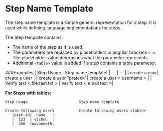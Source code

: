 # Step Name Template

The step name template is a simple generic representation for a step. It is used while defining language implementations for steps.


The Step template contains:
* The name of the step as it is used.
* The parameters are replaced by placeholders in angular brackets `< >`. The placeholder value determines what the parameter represents.
* Additional `<table>`  value is added if a step contains a table parameter.

###Examples
| Step Usage | Step name template|
| --    | -- |
| create a user| create a user |
| create a user "prateek"| create a user < username > |
| Verify text < file:test.txt > | Verify text < email text >|


**For Steps with tables:**
````
Step usage                       Step name template

Create following users           Create following users <table>
   |user-id|  name   |
   |  123  | vishnu  |
   |  456  |navaneeth|

````



